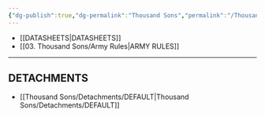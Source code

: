 ```yaml
---
{"dg-publish":true,"dg-permalink":"Thousand Sons","permalink":"/Thousand Sons/","contentClasses":"menu","created":"2024-01-04T00:55:21.385+07:00","updated":"2024-01-04T02:30:38.830+07:00"}
---
```


- [[DATASHEETS\|DATASHEETS]]
- [[03. Thousand Sons/Army Rules\|ARMY RULES]]

***

## DETACHMENTS

- [[Thousand Sons/Detachments/DEFAULT\|Thousand Sons/Detachments/DEFAULT]]